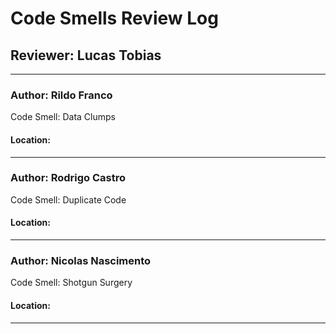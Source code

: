 # Code Smells Review Log

## Reviewer: Lucas Tobias

---

### Author: Rildo Franco
Code Smell: Data Clumps

#### Location:



---

### Author: Rodrigo Castro
Code Smell: Duplicate Code

#### Location:



---
### Author: Nicolas Nascimento
Code Smell: Shotgun Surgery

#### Location:



---
